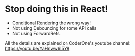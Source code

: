 # Stop doing this in React!

- Conditional Rendering the wrong way!
- Not using Debouncing for some API calls
- Not using ForwardRefs

All the details are explained on CoderOne's youtube channel: https://youtu.be/YaHnww6I5Y8
